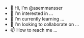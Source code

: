 - 👋 Hi, I’m @asemmansser
- 👀 I’m interested in ...
- 🌱 I’m currently learning ...
- 💞️ I’m looking to collaborate on ...
- 📫 How to reach me ...

<!---
asemmansser/asemmansser is a ✨ special ✨ repository because its `README.md` (this file) appears on your GitHub profile.
You can click the Preview link to take a look at your changes.
--->

